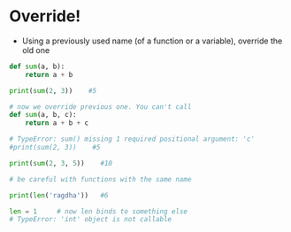 # Override!
- Using a previously used name (of a function or a variable), override the old one
```py
def sum(a, b):
    return a + b

print(sum(2, 3))    #5

# now we override previous one. You can't call
def sum(a, b, c):
    return a + b + c

# TypeError: sum() missing 1 required positional argument: 'c'
#print(sum(2, 3))    #5

print(sum(2, 3, 5))    #10

# be careful with functions with the same name

print(len('ragdha'))   #6

len = 1     # now len binds to something else
# TypeError: 'int' object is not callable
```

